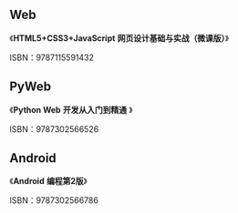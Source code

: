 ## Web 

《**HTML5+CSS3+JavaScript** **网页设计基础与实战（微课版）**》

ISBN：9787115591432

## PyWeb

《**Python Web** **开发从入门到精通** 》

ISBN：9787302566526

## Android

《**Android** **编程第2版**》

ISBN：9787302566786